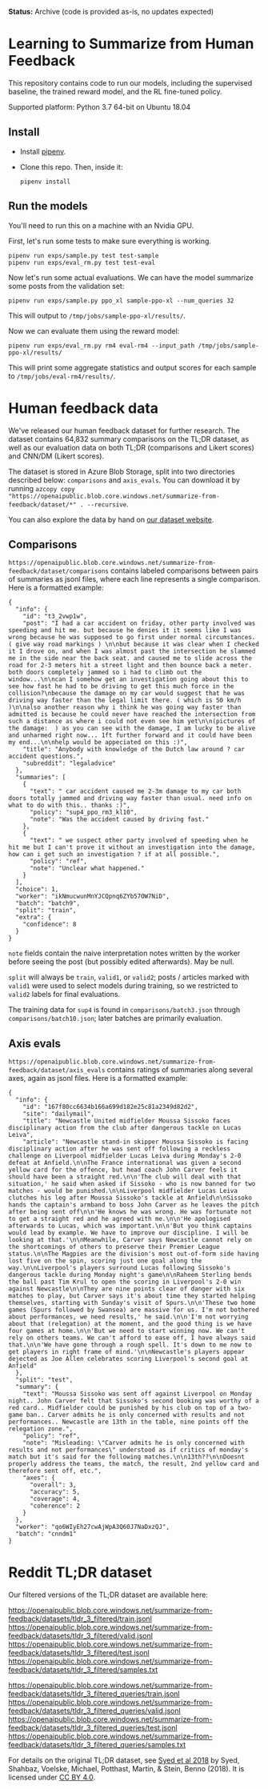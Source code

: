 **Status:** Archive (code is provided as-is, no updates expected)

# Learning to Summarize from Human Feedback

This repository contains code to run our models, including the supervised baseline, the trained reward model, and the RL fine-tuned policy.

Supported platform: Python 3.7 64-bit on Ubuntu 18.04

## Install

- Install [pipenv](https://github.com/pypa/pipenv#installation).

- Clone this repo.  Then, inside it:
  ```
  pipenv install
  ```

## Run the models

You'll need to run this on a machine with an Nvidia GPU.

First, let's run some tests to make sure everything is working.
```
pipenv run exps/sample.py test test-sample
pipenv run exps/eval_rm.py test test-eval
```

Now let's run some actual evaluations. We can have the model summarize some posts from the validation set:
```
pipenv run exps/sample.py ppo_xl sample-ppo-xl --num_queries 32
```
This will output to `/tmp/jobs/sample-ppo-xl/results/`.

Now we can evaluate them using the reward model:
```
pipenv run exps/eval_rm.py rm4 eval-rm4 --input_path /tmp/jobs/sample-ppo-xl/results/
```
This will print some aggregate statistics and output scores for each sample to `/tmp/jobs/eval-rm4/results/`.

# Human feedback data

We've released our human feedback dataset for further research. The dataset contains 64,832 summary
comparisons on the TL;DR dataset, as well as our evaluation data on both
TL;DR (comparisons and Likert scores) and CNN/DM (Likert scores).

The dataset is stored in Azure Blob Storage, split into two directories described below: `comparisons` and `axis_evals`.
You can download it by running `azcopy copy "https://openaipublic.blob.core.windows.net/summarize-from-feedback/dataset/*" . --recursive`.

You can also explore the data by hand on [our dataset website](https://openaipublic.blob.core.windows.net/summarize-from-feedback/website/index.html#/).

## Comparisons

`https://openaipublic.blob.core.windows.net/summarize-from-feedback/dataset/comparisons` contains labeled comparisons between pairs of summaries as jsonl files, where each line represents a single comparison. Here is a formatted example:

```
{
  "info": {
    "id": "t3_2vwp1w",
    "post": "I had a car accident on friday, other party involved was speeding and hit me. but because he denies it it seems like I was wrong because he was supposed to go first under normal circumstances. ( give way road markings ) \n\nbut because it was clear when I checked it I drove on, and when I was almost past the intersection he slammed me in the side near the back seat. and caused me to slide across the road for 2-3 meters hit a street light and then bounce back a meter. both doors completely jammed so i had to climb out the window...\n\ncan I somehow get an investigation going about this to see how fast he had to be driving to get this much force in the collision?\nbecause the damage on my car would suggest that he was driving way faster than the legal limit there. ( which is 50 km/h )\n\nalso another reason why i think he was going way faster than admitted is because he could never have reached the intersection from such a distance as where i could not even see him yet\n\n(pictures of the damage:  ) as you can see with the damage, I am lucky to be alive and unharmed right now... 1ft further forward and it could have been my end...\n\nhelp would be appeciated on this :)",
    "title": "Anybody with knowledge of the Dutch law around ? car accident questions.",
    "subreddit": "legaladvice"
  },
  "summaries": [
    {
      "text": " car accident caused me 2-3m damage to my car both doors totally jammed and driving way faster than usual. need info on what to do with this.. thanks :)",
      "policy": "sup4_ppo_rm3_kl10",
      "note": "Was the accident caused by driving fast."
    },
    {
      "text": " we suspect other party involved of speeding when he hit me but I can't prove it without an investigation into the damage, how can i get such an investigation ? if at all possible.",
      "policy": "ref",
      "note": "Unclear what happened."
    }
  ],
  "choice": 1,
  "worker": "ikNmucwunMnYJCQpnq6ZYb57OW7NiD",
  "batch": "batch9",
  "split": "train",
  "extra": {
    "confidence": 8
  }
}
```

`note` fields contain the naive interpretation notes written by the worker before seeing the post (but possibly edited afterwards). May be null.

`split` will always be `train`, `valid1`, or `valid2`; posts / articles marked with `valid1` were used to select models during training, so we restricted to `valid2` labels for final evaluations.

The training data for `sup4` is found in `comparisons/batch3.json` through `comparisons/batch10.json`; later batches are primarily evaluation.

## Axis evals

`https://openaipublic.blob.core.windows.net/summarize-from-feedback/dataset/axis_evals` contains ratings of summaries along several axes, again as jsonl files. Here is a formatted example:

```
{
  "info": {
    "id": "167f80cc6634b166a699d182e25c81a2349d82d2",
    "site": "dailymail",
    "title": "Newcastle United midfielder Moussa Sissoko faces disciplinary action from the club after dangerous tackle on Lucas Leiva",
    "article": "Newcastle stand-in skipper Moussa Sissoko is facing disciplinary action after he was sent off following a reckless challenge on Liverpool midfielder Lucas Leiva during Monday's 2-0 defeat at Anfield.\n\nThe France international was given a second yellow card for the offence, but head coach John Carver feels it should have been a straight red.\n\n'The club will deal with that situation,' he said when asked if Sissoko - who is now banned for two matches - would be punished.\n\nLiverpool midfielder Lucas Leiva clutches his leg after Moussa Sissoko's tackle at Anfield\n\nSissoko hands the captain's armband to boss John Carver as he leaves the pitch after being sent off\n\n'He knows he was wrong. He was fortunate not to get a straight red and he agreed with me.\n\n'He apologised afterwards to Lucas, which was important.\n\n'But you think captains would lead by example. We have to improve our discipline. I will be looking at that.'\n\nMeanwhile, Carver says Newcastle cannot rely on the shortcomings of others to preserve their Premier League status.\n\nThe Magpies are the division's most out-of-form side having lost five on the spin, scoring just one goal along the way.\n\nLiverpool's players surround Lucas following Sissoko's dangerous tackle during Monday night's game\n\nRaheem Sterling bends the ball past Tim Krul to open the scoring in Liverpool's 2-0 win against Newcastle\n\nThey are nine points clear of danger with six matches to play, but Carver says it's about time they started helping themselves, starting with Sunday's visit of Spurs.\n\n'These two home games (Spurs followed by Swansea) are massive for us. I'm not bothered about performances, we need results,' he said.\n\n'I'm not worrying about that (relegation) at the moment, and the good thing is we have four games at home.\n\n'But we need to start winning now. We can't rely on others teams. We can't afford to ease off, I have always said that.\n\n'We have gone through a rough spell. It's down to me now to get players in right frame of mind.'\n\nNewcastle's players appear dejected as Joe Allen celebrates scoring Liverpool's second goal at Anfield"
  },
  "split": "test",
  "summary": {
    "text": "Moussa Sissoko was sent off against Liverpool on Monday night.. John Carver felt that Sissoko's second booking was worthy of a red card.. Midfielder could be punished by his club on top of a two-game ban.. Carver admits he is only concerned with results and not performances.. Newcastle are 13th in the table, nine points off the relegation zone.",
    "policy": "ref",
    "note": "Misleading: \"Carver admits he is only concerned with results and not performances\" understood as if critics of monday's match but it's said for the following matches.\n\n13th??\n\nDoesnt properly address the teams, the match, the result, 2nd yellow card and therefore sent off, etc.",
    "axes": {
      "overall": 3,
      "accuracy": 5,
      "coverage": 4,
      "coherence": 2
    }
  },
  "worker": "qo6WIyEh27cwAjWpA3Q60J7NaDxzQJ",
  "batch": "cnndm1"
}
```

# Reddit TL;DR dataset

Our filtered versions of the TL;DR dataset are available here:

https://openaipublic.blob.core.windows.net/summarize-from-feedback/datasets/tldr_3_filtered/train.jsonl
https://openaipublic.blob.core.windows.net/summarize-from-feedback/datasets/tldr_3_filtered/valid.jsonl
https://openaipublic.blob.core.windows.net/summarize-from-feedback/datasets/tldr_3_filtered/test.jsonl
https://openaipublic.blob.core.windows.net/summarize-from-feedback/datasets/tldr_3_filtered/samples.txt

https://openaipublic.blob.core.windows.net/summarize-from-feedback/datasets/tldr_3_filtered_queries/train.jsonl
https://openaipublic.blob.core.windows.net/summarize-from-feedback/datasets/tldr_3_filtered_queries/valid.jsonl
https://openaipublic.blob.core.windows.net/summarize-from-feedback/datasets/tldr_3_filtered_queries/test.jsonl
https://openaipublic.blob.core.windows.net/summarize-from-feedback/datasets/tldr_3_filtered_queries/samples.txt

For details on the original TL;DR dataset, see [Syed et al 2018](https://zenodo.org/record/1168855) by Syed, Shahbaz, Voelske, Michael, Potthast, Martin, & Stein, Benno (2018). It is licensed under [CC BY 4.0](https://creativecommons.org/licenses/by/4.0/legalcode).
